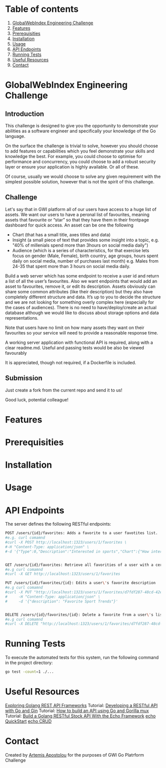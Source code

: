# Table of contents

 1. [GlobalWebIndex Engineering Challenge](#globalwebindex-engineering-challenge)
 2. [Features](#features)
 3. [Prerequisities](#prerequisities)
 4. [Installation](#Installation)
 5. [Usage](#usage)
 6. [API Endpoints](#api-endpoints)
 7. [Running Tests](#running-tests)
 8. [Useful Resources](#useful-resources)
 9. [Contact](#contact)


# GlobalWebIndex Engineering Challenge

## Introduction

This challenge is designed to give you the opportunity to demonstrate your abilities as a software engineer and specifically your knowledge of the Go language.

On the surface the challenge is trivial to solve, however you should choose to add features or capabilities which you feel demonstrate your skills and knowledge the best. For example, you could choose to optimise for performance and concurrency, you could choose to add a robust security layer or ensure your application is highly available. Or all of these.

Of course, usually we would choose to solve any given requirement with the simplest possible solution, however that is not the spirit of this challenge.

## Challenge

Let's say that in GWI platform all of our users have access to a huge list of assets. We want our users to have a peronal list of favourites, meaning assets that favourite or “star” so that they have them in their frontpage dashboard for quick access. An asset can be one the following
* Chart (that has a small title, axes titles and data)
* Insight (a small piece of text that provides some insight into a topic, e.g. "40% of millenials spend more than 3hours on social media daily")
* Audience (which is a series of characteristics, for that exercise lets focus on gender (Male, Female), birth country, age groups, hours spent daily on social media, number of purchases last month)
e.g. Males from 24-35 that spent more than 3 hours on social media daily.

Build a web server which has some endpoint to receive a user id and return a list of all the user’s favourites. Also we want endpoints that would add an asset to favourites, remove it, or edit its description. Assets obviously can share some common attributes (like their description) but they also have completely different structure and data. It’s up to you to decide the structure and we are not looking for something overly complex here (especially for the cases of audiences). There is no need to have/deploy/create an actual database although we would like to discuss about storage options and data representations.

Note that users have no limit on how many assets they want on their favourites so your service will need to provide a reasonable response time.

A working server application with functional API is required, along with a clear readme.md. Useful and passing tests would be also be viewed favourably

It is appreciated, though not required, if a Dockerfile is included.

## Submission

Just create a fork from the current repo and send it to us!

Good luck, potential colleague!


# Features

# Prerequisities

# Installation

# Usage

# API Endpoints

The server defines the following RESTful endpoints:
``` bash
POST /users/{id}/favorites: Adds a favorite to a user favotites list.
#e.g. curl comamnd 
#curl -X POST http://localhost:1323/users/1/favorites \
#-H "Content-Type: application/json" \
#-d '{"Type":0,"Description":"Interested in sports","Chart":{"How interested are you in Sports?":"","XAxis":"Interest",#"YAxis":"Amount","Data":{"Quite interested":32,"Very interested":31.9}}}'


GET /users/{id}/favorites: Retrieve all favorities of a user with a certain id.
#e.g curl comamnd 
#curl -X GET http://localhost:1323/users/1/favorites

PUT /users/{id}/favorites/{id}: Edits a user\'s favorite description 
#e.g curl comamnd 
#curl -X PUT "http://localhost:1323/users/1/favorites/d7fdf287-48cd-42ee-a75a-e73325e7d363" \
#     -H "Content-Type: application/json" \
#     -d '{"description": "Favorite Sport Trends"}'


DELETE /users/{id}/favorites/{id}: Delete a favorite from a user\'s list.
#e.g curl comamnd
#curl -X DELETE "http://localhost:1323/users/1/favorites/d7fdf287-48cd-42ee-a75a-e73325e7d363"
```
# Running Tests

To execute the automated tests for this system, run the following command in the project directory:
``` bash
go test -count=1 ./...
```
# Useful Resources

[Exploring Golang REST API Frameworks](https://dev.to/xngwng/top-5-go-rest-api-frameworks-k0e)
Tutorial: [Developing a RESTful API with Go and Gin](https://go.dev/doc/tutorial/web-service-gin)
Tutorial: [How to build an API using Go and Gorilla mux](https://dev.to/envitab/how-to-build-an-api-using-go-ffk)
Tutorial: [Build a Golang RESTful Stock API With the Echo Framework](https://betterprogramming.pub/intro-77f65f73f6d3)
[echo QuickStart](https://echo.labstack.com/docs/quick-start)
[echo CRUD](https://echo.labstack.com/docs/cookbook/crud)

# Contact

Created by [Artemis Apostolou](https://github.com/artemis13) for the purposes of GWI Go Platrform Challenge
